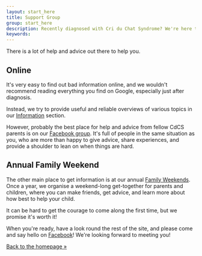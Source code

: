 ```yaml
---
layout: start_here
title: Support Group
group: start_here
description: Recently diagnosed with Cri du Chat Syndrome? We're here to help.
keywords:
---
```


There is a lot of help and advice out there to help you.

## Online

It's very easy to find out bad information online, and we wouldn't recommend reading
everything you find on Google, especially just after diagnosis.

Instead, we try to provide useful and reliable overviews of various topics in our 
[Information](/information/index.html) section.

However, probably the best place for help and advice from fellow CdCS parents is on our
[Facebook group](https://www.facebook.com/groups/cdcssguk/). It's full of people
in the same situation as you, who are more than happy to give advice, share experiences,
and provide a shoulder to lean on when things are hard.
 
## Annual Family Weekend

The other main place to get information is at our annual [Family Weekends](/family-weekends/index.html).
Once a year, we organise a weekend-long get-together for parents and children, where you 
can make friends, get advice, and learn more about how best to help your child.

It can be hard to get the courage to come along the first time, but we promise it's worth it!

When you're ready, have a look round the rest of the site, and please come 
and say hello on [Facebook](https://www.facebook.com/groups/cdcssguk/)! We're looking forward
to meeting you!

<a href='/index.html' class='btn'>Back to the homepage »</a>